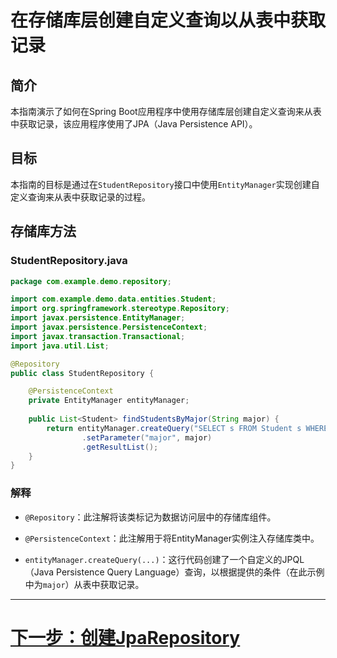 # 在存储库层创建自定义查询以从表中获取记录

## 简介

本指南演示了如何在Spring Boot应用程序中使用存储库层创建自定义查询来从表中获取记录，该应用程序使用了JPA（Java Persistence API）。

## 目标

本指南的目标是通过在`StudentRepository`接口中使用`EntityManager`实现创建自定义查询来从表中获取记录的过程。

## 存储库方法

### StudentRepository.java

```java
package com.example.demo.repository;

import com.example.demo.data.entities.Student;
import org.springframework.stereotype.Repository;
import javax.persistence.EntityManager;
import javax.persistence.PersistenceContext;
import javax.transaction.Transactional;
import java.util.List;

@Repository
public class StudentRepository {

    @PersistenceContext
    private EntityManager entityManager;
    
    public List<Student> findStudentsByMajor(String major) {
        return entityManager.createQuery("SELECT s FROM Student s WHERE s.major = :major", Student.class)
                .setParameter("major", major)
                .getResultList();
    }
}
```

### 解释

- `@Repository`：此注解将该类标记为数据访问层中的存储库组件。

- `@PersistenceContext`：此注解用于将EntityManager实例注入存储库类中。

- `entityManager.createQuery(...)`：这行代码创建了一个自定义的JPQL（Java Persistence Query Language）查询，以根据提供的条件（在此示例中为`major`）从表中获取记录。

---

# [下一步：创建JpaRepository](../jpa-repository.md)
